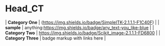 # Head_CT

| __Category One__ | (https://img.shields.io/badge/SimpleITK-2.1.1.1-F1C40F) |
| __sample__ | anything:https://img.shields.io/badge/any_text-you_like-blue |
| __Category Two__ |  https://img.shields.io/badge/Scikit_image-2.1.1.1-FD6800 |
| __Category Three__ | badge markup with links here |
